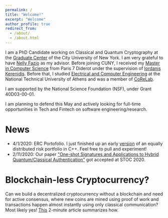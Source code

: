 ```yaml
---
permalink: /
title: "Welcome!"
excerpt: "Welcome"
author_profile: true
redirect_from: 
  - /about/
  - /about.html
---
```


I am a PhD Candidate working on Classical and Quantum Cryptography at the [Graduate Center](https://www.gc.cuny.edu) of the City University of New York. I am very grateful to have [Nelly Fazio](http://www-cs.ccny.cuny.edu/~fazio/)  as my advisor. Before joining CUNY, I received my [Master in Computer Science](https://wikimpri.dptinfo.ens-cachan.fr/doku.php) from Paris 7 Diderot under the supervision of [Iordanis Kerenidis](https://www.irif.fr/~jkeren/jkeren/Iordanis_Kerenidis.html). Before that, I studied [Electrical and Computer Engineering](https://www.ece.ntua.gr/en) at the National Technical University of Athens and was a member of [CoReLab](http://corelab.ntua.gr/).

I am supported by the National Science Foundation (NSF), under Grant 40D03-00-01.

I am planning to defend this May and actively looking for full-time opportunities in Tech and Fintech on software engineering/research.

News
====
- 4/1/2020: ERC Portofolio. I just finished up an early [version](https://github.com/mariosgeorgiou/ERCPortfolio) of an equally distributed risk portfolio in C++. Feel free to pull and experiment!
- 2/11/2020: Our paper ["One-shot Signatures and Applications to Hybrid Quantum/Classical Authentication"](https://eprint.iacr.org/2020/107) got accepted at STOC 2020.

Blockchain-less Cryptocurrency?
======
Can we build a decentralized cryptocurrency without a blockchain and need for active consensus, where new coins are mined using proof of work and transactions happen almost instantly using only classical communication? Most likely yes! [This](https://medium.com/@mgeorgiou.ece/a-secure-and-decentralized-cryptocurrency-without-a-blockchain-182ccb9170a6) 2-minute article summarizes how.
